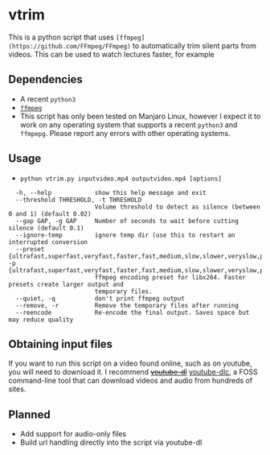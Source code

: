 # vtrim
This is a python script that uses `[ffmpeg](https://github.com/FFmpeg/FFmpeg)` to automatically trim silent parts from videos. This can be used to watch lectures faster, for example

## Dependencies
* A recent `python3`
* [`ffmpeg`](https://github.com/FFmpeg/FFmpeg)
* This script has only been tested on Manjaro Linux, however I expect it to work on any operating system that supports a recent `python3` and `ffmpepg`. Please report any errors with other operating systems.

## Usage
* `python vtrim.py inputvideo.mp4 outputvideo.mp4 [options]`
```
  -h, --help            show this help message and exit
  --threshold THRESHOLD, -t THRESHOLD
                        Volume threshold to detect as silence (between 0 and 1) (default 0.02)
  --gap GAP, -g GAP     Number of seconds to wait before cutting silence (default 0.1)
  --ignore-temp         ignore temp dir (use this to restart an interrupted conversion
  --preset {ultrafast,superfast,veryfast,faster,fast,medium,slow,slower,veryslow,placebo}, -p {ultrafast,superfast,veryfast,faster,fast,medium,slow,slower,veryslow,placebo}
                        ffmpeg encoding preset for libx264. Faster presets create larger output and
                        temporary files.
  --quiet, -q           don't print ffmpeg output
  --remove, -r          Remove the temporary files after running
  --reencode            Re-encode the final output. Saves space but may reduce quality
```

## Obtaining input files
If you want to run this script on a video found online, such as on youtube, you will need to download it. I recommend ~~[youtube-dl](https://github.com/ytdl-org/youtube-dl)~~ [youtube-dlc](https://github.com/blackjack4494/yt-dlc), a FOSS command-line tool that can download videos and audio from hundreds of sites.

## Planned
* Add support for audio-only files
* Build url handling directly into the script via youtube-dl
